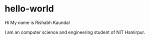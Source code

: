 # hello-world

Hi My name is Rishabh Kaundal

I am an computer science and engineering student of NIT Hamirpur.
